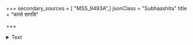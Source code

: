 +++
secondary_sources = [ "MSS_9493A",]
jsonClass = "Subhaashita"
title = "कान्ते सागसि"

+++

<details><summary>Text</summary>

कान्ते सागसि काचिदन्तिकगते निर्भर्त्स्य रोषारुणैर् भ्रूभङ्गीकृटिलैरपाङ्गवलनैरालोकमान् आ मुहुः।  
बध्वा मेखलया सपत्नरमणीपादाब्जलाक्षाङ्कितं लीलानीलसरोरुहेण निटिलं हन्ति स्म रोषाकुला॥
</details>
